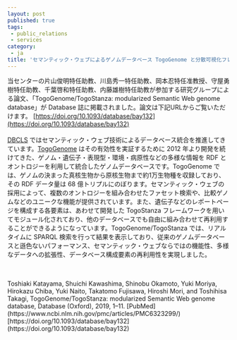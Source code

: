 ```yaml
---
layout: post
published: true
tags:
 - public_relations
 - services
category:
 - ja
title: 'セマンティック・ウェブによるゲノムデータベース TogoGenome と分散可視化フレームワーク TogoStanza に関する論文が Database 誌に掲載されました'
---
```

当センターの片山俊明特任助教、川島秀一特任助教、岡本忍特任准教授、守屋勇樹特任助教、千葉啓和特任助教、内藤雄樹特任助教が参加する研究グループによる論文、「TogoGenome/TogoStanza: modularized Semantic Web genome database」が Database 誌に掲載されました。論文は下記URLからご覧いただけます。
[https://doi.org/10.1093/database/bay132](https://doi.org/10.1093/database/bay132)
<br />
<br />
[DBCLS](https://dbcls.rois.ac.jp/) ではセマンティック・ウェブ技術によるデータベース統合を推進してきています。[TogoGenome](http://togogenome.org/) はその有効性を実証するために 2012 年より開発を続けてきた、ゲノム・遺伝子・表現型・環境・病原性などの多様な情報を RDF とオントロジーを利用して統合したゲノムデータベースです。TogoGenome では、ゲノムの決まった真核生物から原核生物まで約1万生物種を収録しており、その RDF データ量は 68 億トリプルにのぼります。セマンティック・ウェブの採用によって、複数のオントロジーを組み合わせたファセット検索や、比較ゲノムなどのユニークな機能が提供されています。また、遺伝子などのレポートページを構成する各要素は、あわせて開発した TogoStanza フレームワークを用いてモジュール化されており、他のデータベースでも自由に組み合わせて再利用することができるようになっています。TogoGenome/TogoStanza では、リアルタイムに SPARQL 検索を行って結果を表示しており、従来のゲノムデータベースと遜色ないパフォーマンス、セマンティック・ウェブならではの機能性、多様なデータへの拡張性、データベース構成要素の再利用性を実現しました。

<br />
<br />
Toshiaki Katayama, Shuichi Kawashima, Shinobu Okamoto, Yuki Moriya, Hirokazu Chiba, Yuki Naito, Takatomo Fujisawa, Hiroshi Mori, and Toshihisa Takagi, TogoGenome/TogoStanza: modularized Semantic Web genome database, Database (Oxford), 2019, 1–11. 
[PubMed](https://www.ncbi.nlm.nih.gov/pmc/articles/PMC6323299/)
[https://doi.org/10.1093/database/bay132](https://doi.org/10.1093/database/bay132)
